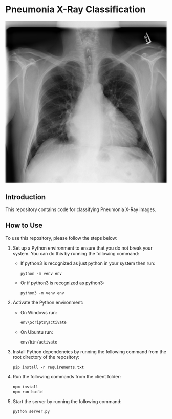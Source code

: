 # Pneumonia X-Ray Classification
![Alt text](i.png)
## Introduction
This repository contains code for classifying Pneumonia X-Ray images. 

## How to Use
To use this repository, please follow the steps below:

1. Set up a Python environment to ensure that you do not break your system. You can do this by running the following command:
    * If python3 is recognized as just python in your system then run:
        ```
        python -m venv env
        ```
    * Or if python3 is recognized as python3:
        ```
        python3 -m venv env
        ```

2. Activate the Python environment:
    * On Windows run:
        ```
        env\Scripts\activate
        ```
    * On Ubuntu run:
        ```
        env/bin/activate
        ```

3. Install Python dependencies by running the following command from the root directory of the repository:
    ```
    pip install -r requirements.txt
    ```

4. Run the following commands from the client folder:
    ```
    npm install
    npm run build
    ```

5. Start the server by running the following command:
    ```
    python server.py
    ``` 
